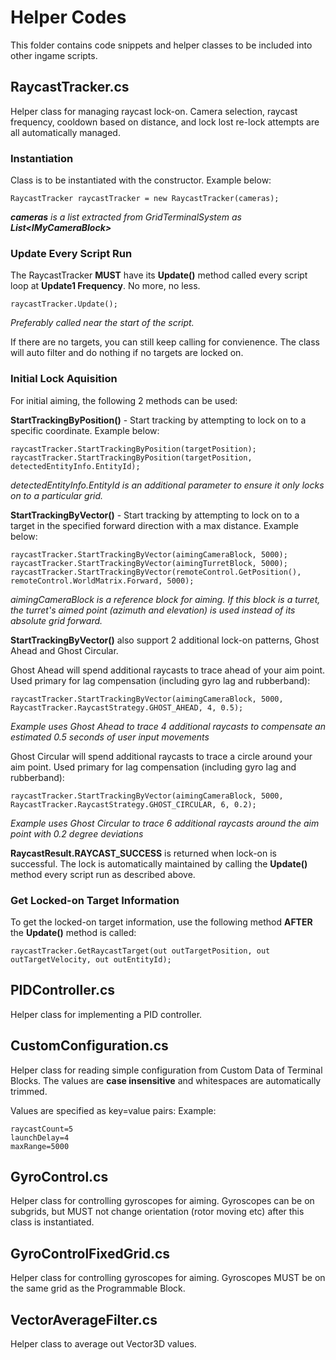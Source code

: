 # Helper Codes

This folder contains code snippets and helper classes to be included into other ingame scripts.


## RaycastTracker.cs

Helper class for managing raycast lock-on. Camera selection, raycast frequency, cooldown based on distance, and lock lost re-lock attempts are all automatically managed.

### Instantiation

Class is to be instantiated with the constructor. Example below:
```
RaycastTracker raycastTracker = new RaycastTracker(cameras);
```
***cameras** is a list extracted from GridTerminalSystem as **List\<IMyCameraBlock\>***

### Update Every Script Run

The RaycastTracker **MUST** have its **Update()** method called every script loop at **Update1 Frequency**. No more, no less.
```
raycastTracker.Update();
```
*Preferably called near the start of the script.*

If there are no targets, you can still keep calling for convienence. The class will auto filter and do nothing if no targets are locked on.

### Initial Lock Aquisition

For initial aiming, the following 2 methods can be used:

**StartTrackingByPosition()** - Start tracking by attempting to lock on to a specific coordinate. Example below:
```
raycastTracker.StartTrackingByPosition(targetPosition);
raycastTracker.StartTrackingByPosition(targetPosition, detectedEntityInfo.EntityId);
```
*detectedEntityInfo.EntityId is an additional parameter to ensure it only locks on to a particular grid.*

**StartTrackingByVector()** - Start tracking by attempting to lock on to a target in the specified forward direction with a max distance. Example below:
```
raycastTracker.StartTrackingByVector(aimingCameraBlock, 5000);
raycastTracker.StartTrackingByVector(aimingTurretBlock, 5000);
raycastTracker.StartTrackingByVector(remoteControl.GetPosition(), remoteControl.WorldMatrix.Forward, 5000);
```
*aimingCameraBlock is a reference block for aiming. If this block is a turret, the turret's aimed point (azimuth and elevation) is used instead of its absolute grid forward.*

**StartTrackingByVector()** also support 2 additional lock-on patterns, Ghost Ahead and Ghost Circular.

Ghost Ahead will spend additional raycasts to trace ahead of your aim point. Used primary for lag compensation (including gyro lag and rubberband):
```
raycastTracker.StartTrackingByVector(aimingCameraBlock, 5000, RaycastTracker.RaycastStrategy.GHOST_AHEAD, 4, 0.5);
```
*Example uses Ghost Ahead to trace 4 additional raycasts to compensate an estimated 0.5 seconds of user input movements*

Ghost Circular will spend additional raycasts to trace a circle around your aim point. Used primary for lag compensation (including gyro lag and rubberband):
```
raycastTracker.StartTrackingByVector(aimingCameraBlock, 5000, RaycastTracker.RaycastStrategy.GHOST_CIRCULAR, 6, 0.2);
```
*Example uses Ghost Circular to trace 6 additional raycasts around the aim point with 0.2 degree deviations*

**RaycastResult.RAYCAST_SUCCESS** is returned when lock-on is successful. The lock is automatically maintained by calling the **Update()** method every script run as described above.

### Get Locked-on Target Information

To get the locked-on target information, use the following method **AFTER** the **Update()** method is called:

```
raycastTracker.GetRaycastTarget(out outTargetPosition, out outTargetVelocity, out outEntityId);
```


## PIDController.cs

Helper class for implementing a PID controller.


## CustomConfiguration.cs

Helper class for reading simple configuration from Custom Data of Terminal Blocks.
The values are **case insensitive** and whitespaces are automatically trimmed.

Values are specified as key=value pairs:
Example:
```
raycastCount=5
launchDelay=4
maxRange=5000
```


## GyroControl.cs

Helper class for controlling gyroscopes for aiming. Gyroscopes can be on subgrids, but MUST not change orientation (rotor moving etc) after this class is instantiated.


## GyroControlFixedGrid.cs

Helper class for controlling gyroscopes for aiming. Gyroscopes MUST be on the same grid as the Programmable Block.


## VectorAverageFilter.cs

Helper class to average out Vector3D values.

